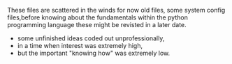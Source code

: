 These files are scattered in the winds for now old files, 
some system config files,before knowing about the fundamentals
within the python programming language these might be revisted in a later date.
 
- some unfinished ideas coded out unprofessionally,
- in a time when interest was extremely high,
- but the important "knowing how" was extremely low.
